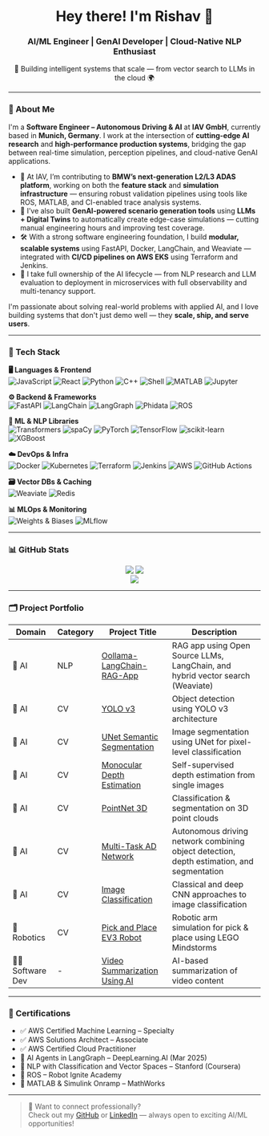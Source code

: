 <h1 align="center">Hey there! I'm Rishav 👋</h1>
<h3 align="center">AI/ML Engineer | GenAI Developer | Cloud-Native NLP Enthusiast</h3>

<p align="center">
  🚀 Building intelligent systems that scale — from vector search to LLMs in the cloud 🌍  
</p>

---

### 🧠 About Me

I'm a **Software Engineer – Autonomous Driving & AI** at **IAV GmbH**, currently based in **Munich, Germany**. I work at the intersection of **cutting-edge AI research** and **high-performance production systems**, bridging the gap between real-time simulation, perception pipelines, and cloud-native GenAI applications.

- 🚗 At IAV, I’m contributing to **BMW’s next-generation L2/L3 ADAS platform**, working on both the **feature stack** and **simulation infrastructure** — ensuring robust validation pipelines using tools like ROS, MATLAB, and CI-enabled trace analysis systems.
- 🧠 I’ve also built **GenAI-powered scenario generation tools** using **LLMs + Digital Twins** to automatically create edge-case simulations — cutting manual engineering hours and improving test coverage.
- 🛠 With a strong software engineering foundation, I build **modular, scalable systems** using FastAPI, Docker, LangChain, and Weaviate — integrated with **CI/CD pipelines on AWS EKS** using Terraform and Jenkins.
- 🧪 I take full ownership of the AI lifecycle — from NLP research and LLM evaluation to deployment in microservices with full observability and multi-tenancy support.

I'm passionate about solving real-world problems with applied AI, and I love building systems that don't just demo well — they **scale, ship, and serve users**.



---

### 🧰 Tech Stack

**🖥️ Languages & Frontend**  
![JavaScript](https://img.shields.io/badge/-JavaScript-333333?style=flat&logo=javascript)
![React](https://img.shields.io/badge/-React-333333?style=flat&logo=react)
![Python](https://img.shields.io/badge/-Python-333333?style=flat&logo=python)
![C++](https://img.shields.io/badge/-C++-333333?style=flat&logo=cplusplus)
![Shell](https://img.shields.io/badge/-Shell-333333?style=flat&logo=gnubash)
![MATLAB](https://img.shields.io/badge/-MATLAB-333333?style=flat)
![Jupyter](https://img.shields.io/badge/-Jupyter-333333?style=flat&logo=jupyter)

**⚙️ Backend & Frameworks**  
![FastAPI](https://img.shields.io/badge/-FastAPI-333333?style=flat&logo=fastapi)
![LangChain](https://img.shields.io/badge/-LangChain-333333?style=flat)
![LangGraph](https://img.shields.io/badge/-LangGraph-333333?style=flat)
![Phidata](https://img.shields.io/badge/-Phidata-333333?style=flat)
![ROS](https://img.shields.io/badge/-ROS-333333?style=flat)

**🧠 ML & NLP Libraries**  
![Transformers](https://img.shields.io/badge/-Transformers-333333?style=flat&logo=huggingface)
![spaCy](https://img.shields.io/badge/-spaCy-333333?style=flat)
![PyTorch](https://img.shields.io/badge/-PyTorch-333333?style=flat&logo=pytorch)
![TensorFlow](https://img.shields.io/badge/-TensorFlow-333333?style=flat&logo=tensorflow)
![scikit-learn](https://img.shields.io/badge/-scikit--learn-333333?style=flat&logo=scikitlearn)
![XGBoost](https://img.shields.io/badge/-XGBoost-333333?style=flat)

**☁️ DevOps & Infra**  
![Docker](https://img.shields.io/badge/-Docker-333333?style=flat&logo=docker)
![Kubernetes](https://img.shields.io/badge/-Kubernetes-333333?style=flat&logo=kubernetes)
![Terraform](https://img.shields.io/badge/-Terraform-333333?style=flat&logo=terraform)
![Jenkins](https://img.shields.io/badge/-Jenkins-333333?style=flat&logo=jenkins)
![AWS](https://img.shields.io/badge/-AWS-333333?style=flat&logo=amazon-aws)
![GitHub Actions](https://img.shields.io/badge/-GitHub%20Actions-333333?style=flat&logo=githubactions)

**🗃️ Vector DBs & Caching**  
![Weaviate](https://img.shields.io/badge/-Weaviate-333333?style=flat)
![Redis](https://img.shields.io/badge/-Redis-333333?style=flat&logo=redis)

**📊 MLOps & Monitoring**  
![Weights & Biases](https://img.shields.io/badge/-WandB-333333?style=flat&logo=weightsandbiases)
![MLflow](https://img.shields.io/badge/-MLflow-333333?style=flat)


---

### 📊 GitHub Stats

<p align="center">
  <img src="https://github-readme-stats.vercel.app/api?username=Rishav-Paramhans&show_icons=true&theme=tokyonight" />
  <img src="https://github-readme-streak-stats.herokuapp.com/?user=Rishav-Paramhans&theme=tokyonight" />
  <br />
  <img src="https://github-readme-activity-graph.cyclic.app/graph?username=Rishav-Paramhans&theme=tokyonight" />
</p>

---

### 🗂️ Project Portfolio

| Domain      | Category | Project Title                                                                                       | Description                                                                                      |
|-------------|----------|-----------------------------------------------------------------------------------------------------|--------------------------------------------------------------------------------------------------|
| 🧠 AI        | NLP      | [Oollama-LangChain-RAG-App](https://github.com/Rishav-Paramhans/Oollama-langchain-rag-app)         | RAG app using Open Source LLMs, LangChain, and hybrid vector search (Weaviate)                  |
| 🧠 AI        | CV       | [YOLO v3](https://github.com/Rishav-Paramhans)                                                     | Object detection using YOLO v3 architecture                                                     |
| 🧠 AI        | CV       | [UNet Semantic Segmentation](https://github.com/Rishav-Paramhans)                                  | Image segmentation using UNet for pixel-level classification                                    |
| 🧠 AI        | CV       | [Monocular Depth Estimation](https://github.com/Rishav-Paramhans)                                  | Self-supervised depth estimation from single images                                             |
| 🧠 AI        | CV       | [PointNet 3D](https://github.com/Rishav-Paramhans/PointNet-Object_Classification_Semantic_Segmentation_and_Part_Segmentation_for_3D_Point_Clouds) | Classification & segmentation on 3D point clouds                                                |
| 🧠 AI        | CV       | [Multi-Task AD Network](https://github.com/Rishav-Paramhans)                                       | Autonomous driving network combining object detection, depth estimation, and segmentation       |
| 🧠 AI        | CV       | [Image Classification](https://github.com/Rishav-Paramhans/Image_Classification)                  | Classical and deep CNN approaches to image classification                                       |
| 🤖 Robotics | CV       | [Pick and Place EV3 Robot](https://github.com/Rishav-Paramhans/Pick_Place_EV3_Manipulator_Robot)   | Robotic arm simulation for pick & place using LEGO Mindstorms                                   |
| 🧑‍💻 Software Dev | -    | [Video Summarization Using AI](https://github.com/Rishav-Paramhans/Video_Summarization_Using_AI)  | AI-based summarization of video content                                                         |

---

### 📜 Certifications

- ✅ AWS Certified Machine Learning – Specialty  
- ✅ AWS Solutions Architect – Associate  
- ✅ AWS Certified Cloud Practitioner  
- 🧠 AI Agents in LangGraph – DeepLearning.AI (Mar 2025)  
- 📘 NLP with Classification and Vector Spaces – Stanford (Coursera)  
- 🤖 ROS – Robot Ignite Academy  
- 🧪 MATLAB & Simulink Onramp – MathWorks  

---

> 🔗 Want to connect professionally?  
> Check out my [GitHub](https://github.com/Rishav-Paramhans) or [LinkedIn](https://www.linkedin.com/in/your-linkedin-here) — always open to exciting AI/ML opportunities!
